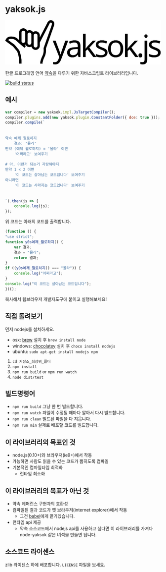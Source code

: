 # yaksok.js

![yaksok.js 로고](./logo/logo-noir.svg)

한글 프로그래밍 언어 [약속](http://yaksok.org/)을 다루기 위한 자바스크립트 라이브러리입니다.

[![build status](https://travis-ci.org/disjukr/yaksok.js.svg)](https://travis-ci.org/disjukr/yaksok.js)


## 예시
```js
var compiler = new yaksok.impl.JsTargetCompiler();
compiler.plugins.add(new yaksok.plugin.ConstantFolder({ dce: true }));
compiler.compile(`


약속 예제 뭘로하지
    결과: '몰라'
만약 (예제 뭘로하지) = '몰라' 이면
    '어쩌라고' 보여주기

# 아, 이런거 되는거 자랑해야지
만약 1 < 2 이면
    '이 코드는 살아남는 코드입니다' 보여주기
아니라면
    '이 코드는 사라지는 코드입니다' 보여주기


`).then(js => {
    console.log(js);
});
```
위 코드는 아래의 코드를 출력합니다.
```js
(function () {
"use strict";
function y0s예제_뭘로하지() {
    var 결과;
    결과 = "몰라";
    return 결과;
}
if ((y0s예제_뭘로하지() === "몰라")) {
    console.log("어쩌라고");
}
console.log("이 코드는 살아남는 코드입니다");
})();
```

복사해서 웹브라우저 개발자도구에 붙이고 실행해보세요!


## 직접 돌려보기

먼저 nodejs를 설치하세요.

* osx: [brew](http://brew.sh/) 설치 후 `brew install node`
* windows: [chocolatey](https://chocolatey.org/) 설치 후 `choco install nodejs`
* ubuntu: `sudo apt-get install nodejs npm`

1. `cd 저장소_최상위_폴더`
2. `npm install`
3. `npm run build` or `npm run watch`
4. `node dist/test`

## 빌드명령어

* `npm run build` 그냥 한 번 빌드합니다.
* `npm run watch` 파일이 수정될 때마다 알아서 다시 빌드합니다.
* `npm run clean` 빌드된 파일을 다 지웁니다.
* `npm run min` 실제로 배포할 코드를 빌드합니다.


## 이 라이브러리의 목표인 것
* node.js(0.10+)와 브라우저(ie9+)에서 작동
* 가능하면 사람도 읽을 수 있는 코드가 뽑히도록 컴파일
* 기본적인 컴파일타임 최적화
    * 런타임 최소화


## 이 라이브러리의 목표가 아닌 것
* 약속 레퍼런스 구현과의 호환성
* 컴파일된 결과 코드가 옛 브라우저(internet explorer)에서 작동
    * 그건 [babel](http://babeljs.io/)에게 맡기겠습니다.
* 런타임 api 제공
    * 약속 소스코드에서 nodejs api를 사용하고 싶다면 이 라이브러리를 가져다 node-yaksok 같은 녀석을 만들면 됩니다.


## 소스코드 라이센스
zlib 라이센스 하에 배포합니다. `LICENSE` 파일을 보세요.
